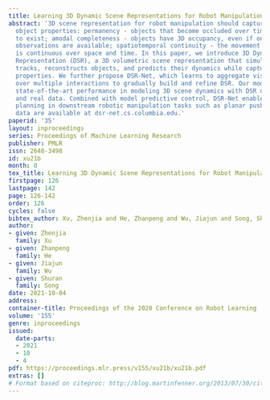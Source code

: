 ```yaml
---
title: Learning 3D Dynamic Scene Representations for Robot Manipulation
abstract: '3D scene representation for robot manipulation should capture three key
  object properties: permanency - objects that become occluded over time continue
  to exist; amodal completeness - objects have 3D occupancy, even if only partial
  observations are available; spatiotemporal continuity - the movement of each object
  is continuous over space and time. In this paper, we introduce 3D Dynamic Scene
  Representation (DSR), a 3D volumetric scene representation that simultaneously discovers,
  tracks, reconstructs objects, and predicts their dynamics while capturing all three
  properties. We further propose DSR-Net, which learns to aggregate visual observations
  over multiple interactions to gradually build and refine DSR. Our model achieves
  state-of-the-art performance in modeling 3D scene dynamics with DSR on both simulated
  and real data. Combined with model predictive control, DSR-Net enables accurate
  planning in downstream robotic manipulation tasks such as planar pushing. Code and
  data are available at dsr-net.cs.columbia.edu.'
paperid: '35'
layout: inproceedings
series: Proceedings of Machine Learning Research
publisher: PMLR
issn: 2640-3498
id: xu21b
month: 0
tex_title: Learning 3D Dynamic Scene Representations for Robot Manipulation
firstpage: 126
lastpage: 142
page: 126-142
order: 126
cycles: false
bibtex_author: Xu, Zhenjia and He, Zhanpeng and Wu, Jiajun and Song, Shuran
author:
- given: Zhenjia
  family: Xu
- given: Zhanpeng
  family: He
- given: Jiajun
  family: Wu
- given: Shuran
  family: Song
date: 2021-10-04
address:
container-title: Proceedings of the 2020 Conference on Robot Learning
volume: '155'
genre: inproceedings
issued:
  date-parts:
  - 2021
  - 10
  - 4
pdf: https://proceedings.mlr.press/v155/xu21b/xu21b.pdf
extras: []
# Format based on citeproc: http://blog.martinfenner.org/2013/07/30/citeproc-yaml-for-bibliographies/
---
```

